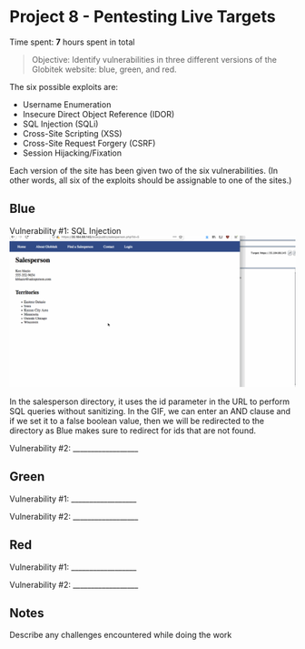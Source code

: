 # Project 8 - Pentesting Live Targets

Time spent: **7** hours spent in total

> Objective: Identify vulnerabilities in three different versions of the Globitek website: blue, green, and red.

The six possible exploits are:
* Username Enumeration
* Insecure Direct Object Reference (IDOR)
* SQL Injection (SQLi)
* Cross-Site Scripting (XSS)
* Cross-Site Request Forgery (CSRF)
* Session Hijacking/Fixation

Each version of the site has been given two of the six vulnerabilities. (In other words, all six of the exploits should be assignable to one of the sites.)

## Blue

Vulnerability #1: SQL Injection
![SQL Injection](https://raw.githubusercontent.com/jamesw8/pentesting-live-targets/master/SQL_Injection.gif)

In the salesperson directory, it uses the id parameter in the URL to perform SQL queries without sanitizing. In the GIF, we can enter an AND clause and if we set it to a false boolean value, then we will be redirected to the directory as Blue makes sure to redirect for ids that are not found.

Vulnerability #2: __________________


## Green

Vulnerability #1: __________________

Vulnerability #2: __________________


## Red

Vulnerability #1: __________________

Vulnerability #2: __________________


## Notes

Describe any challenges encountered while doing the work

